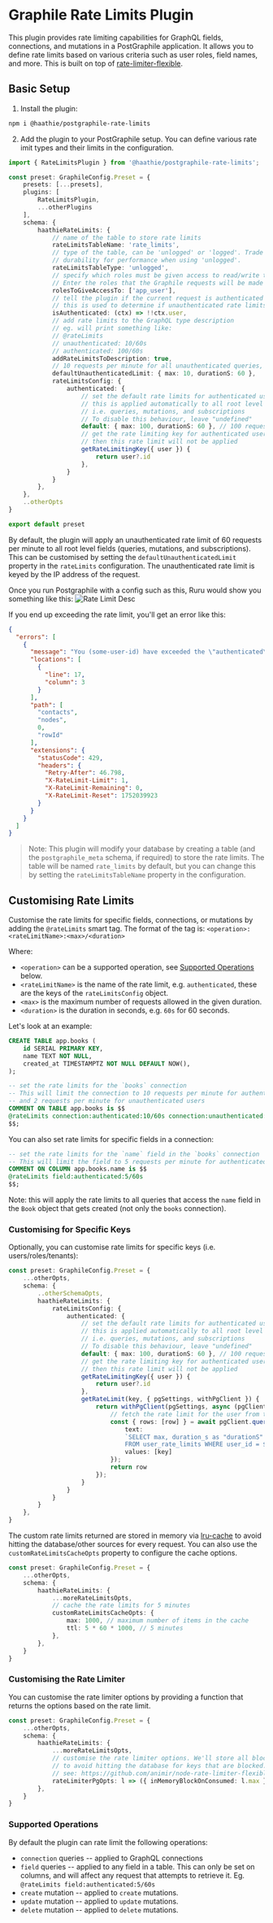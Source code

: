 # Graphile Rate Limits Plugin

This plugin provides rate limiting capabilities for GraphQL fields, connections, and mutations in a PostGraphile application. It allows you to define rate limits based on various criteria such as user roles, field names, and more.
This is built on top of [rate-limiter-flexible](https://github.com/animir/node-rate-limiter-flexible).

## Basic Setup

1. Install the plugin:
``` sh
npm i @haathie/postgraphile-rate-limits
```

2. Add the plugin to your PostGraphile setup. You can define various rate imit types and their limits in the configuration.
``` ts
import { RateLimitsPlugin } from '@haathie/postgraphile-rate-limits';

const preset: GraphileConfig.Preset = {
	presets: [...presets],
	plugins: [
		RateLimitsPlugin,
		...otherPlugins
	],
	schema: {
		haathieRateLimits: {
			// name of the table to store rate limits
			rateLimitsTableName: 'rate_limits',
			// type of the table, can be 'unlogged' or 'logged'. Trade
			// durability for performance when using 'unlogged'.
			rateLimitsTableType: 'unlogged',
			// specify which roles must be given access to read/write to the rate limits table.
			// Enter the roles that the Graphile requests will be made with.
			rolesToGiveAccessTo: ['app_user'],
			// tell the plugin if the current request is authenticated
			// this is used to determine if unauthenticated rate limits should be applied
			isAuthenticated: (ctx) => !!ctx.user,
			// add rate limits to the GraphQL type description
			// eg. will print something like:
			// @rateLimits
			// unauthenticated: 10/60s
			// authenticated: 100/60s
			addRateLimitsToDescription: true,
			// 10 requests per minute for all unauthenticated queries, mutations, and subscriptions
			defaultUnauthenticatedLimit: { max: 10, durationS: 60 },
			rateLimitsConfig: {
				authenticated: {
					// set the default rate limits for authenticated users
					// this is applied automatically to all root level fields
					// i.e. queries, mutations, and subscriptions
					// To disable this behaviour, leave "undefined"
					default: { max: 100, durationS: 60 }, // 100 requests per minute
					// get the rate limiting key for authenticated users. If undefined,
					// then this rate limit will not be applied
					getRateLimitingKey({ user }) {
						return user?.id
					},
				}
			}
		},
	},
	..otherOpts
}

export default preset
```

By default, the plugin will apply an unauthenticated rate limit of 60 requests per minute to all root level fields (queries, mutations, and subscriptions). This can be customised by setting the `defaultUnauthenticatedLimit` property in the `rateLimits` configuration.
The unauthenticated rate limit is keyed by the IP address of the request.

Once you run Postgraphile with a config such as this, Ruru would show you something like this:
![Rate Limit Desc](assets/desc.png)

If you end up exceeding the rate limit, you'll get an error like this:
``` json
{
  "errors": [
    {
      "message": "You (some-user-id) have exceeded the \"authenticated\" rate limit for \"Contact.createdAt\". 2/10 points consumed over 60s",
      "locations": [
        {
          "line": 17,
          "column": 3
        }
      ],
      "path": [
        "contacts",
        "nodes",
        0,
        "rowId"
      ],
      "extensions": {
        "statusCode": 429,
        "headers": {
          "Retry-After": 46.798,
          "X-RateLimit-Limit": 1,
          "X-RateLimit-Remaining": 0,
          "X-RateLimit-Reset": 1752039923
        }
      }
    }
  ]
}
```

> Note: This plugin will modify your database by creating a table (and the `postgraphile_meta` schema, if required) to store the rate limits. The table will be named `rate_limits` by default, but you can change this by setting the `rateLimitsTableName` property in the configuration.

## Customising Rate Limits

Customise the rate limits for specific fields, connections, or mutations by adding the `@rateLimits` smart tag. The format of the tag is:
`<operation>:<rateLimitName>:<max>/<duration>`

Where:
- `<operation>` can be a supported operation, see [Supported Operations](#supported-operations) below.
- `<rateLimitName>` is the name of the rate limit, e.g. `authenticated`, these are the keys of the `rateLimitsConfig` object.
- `<max>` is the maximum number of requests allowed in the given duration.
- `<duration>` is the duration in seconds, e.g. `60s` for 60 seconds.

Let's look at an example:
``` sql
CREATE TABLE app.books (
	id SERIAL PRIMARY KEY,
	name TEXT NOT NULL,
	created_at TIMESTAMPTZ NOT NULL DEFAULT NOW(),
);

-- set the rate limits for the `books` connection
-- This will limit the connection to 10 requests per minute for authenticated users
-- and 2 requests per minute for unauthenticated users
COMMENT ON TABLE app.books is $$
@rateLimits connection:authenticated:10/60s connection:unauthenticated:2/60s
$$;
```

You can also set rate limits for specific fields in a connection:
``` sql
-- set the rate limits for the `name` field in the `books` connection
-- This will limit the field to 5 requests per minute for authenticated users
COMMENT ON COLUMN app.books.name is $$
@rateLimits field:authenticated:5/60s
$$;
```

Note: this will apply the rate limits to all queries that access the `name` field in the `Book` object that gets created (not only the `books` connection).

### Customising for Specific Keys

Optionally, you can customise rate limits for specific keys (i.e. users/roles/tenants):
``` ts
const preset: GraphileConfig.Preset = {
	...otherOpts,
	schema: {
		..otherSchemaOpts,
		haathieRateLimits: {
			rateLimitsConfig: {
				authenticated: {
					// set the default rate limits for authenticated users
					// this is applied automatically to all root level fields
					// i.e. queries, mutations, and subscriptions
					// To disable this behaviour, leave "undefined"
					default: { max: 100, durationS: 60 }, // 100 requests per minute
					// get the rate limiting key for authenticated users. If undefined,
					// then this rate limit will not be applied
					getRateLimitingKey({ user }) {
						return user?.id
					},
					getRateLimit(key, { pgSettings, withPgClient }) {
						return withPgClient(pgSettings, async (pgClient) => {
							// fetch the rate limit for the user from the database
							const { rows: [row] } = await pgClient.query({
								text: 
								`SELECT max, duration_s as "durationS"
								FROM user_rate_limits WHERE user_id = $1`,
								values: [key]
							});
							return row
						});
					}
				}
			}
		}
	},
}
```

The custom rate limits returned are stored in memory via [lru-cache](https://www.npmjs.com/package/lru-cache) to avoid hitting the database/other sources for every request. You can also use the `customRateLimitsCacheOpts` property to configure the cache options.
``` ts
const preset: GraphileConfig.Preset = {
	...otherOpts,
	schema: {
		haathieRateLimits: {
			...moreRateLimitsOpts,
			// cache the rate limits for 5 minutes
			customRateLimitsCacheOpts: {
				max: 1000, // maximum number of items in the cache
				ttl: 5 * 60 * 1000, // 5 minutes
			},
		},
	}
}
```

### Customising the Rate Limiter

You can customise the rate limiter options by providing a function that returns the options based on the rate limit.
``` ts
const preset: GraphileConfig.Preset = {
	...otherOpts,
	schema: {
		haathieRateLimits: {
			...moreRateLimitsOpts,
			// customise the rate limiter options. We'll store all blocked keys in memory
			// to avoid hitting the database for keys that are blocked.
			// see: https://github.com/animir/node-rate-limiter-flexible/wiki/Overall-example#apply-in-memory-block-strategy-to-avoid-extra-requests-to-store
			rateLimiterPgOpts: l => ({ inMemoryBlockOnConsumed: l.max }),
		},
	}
}
```

### Supported Operations

By default the plugin can rate limit the following operations:
- `connection` queries -- applied to GraphQL connections
- `field` queries -- applied to any field in a table. This can only be set on columns, and will affect any request that attempts to retrieve it. Eg. `@rateLimits field:authenticated:5/60s`
- `create` mutation -- applied to `create` mutations.
- `update` mutation -- applied to `update` mutations.
- `delete` mutation -- applied to `delete` mutations.